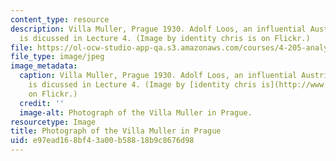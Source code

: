 ```yaml
---
content_type: resource
description: Villa Muller, Prague 1930. Adolf Loos, an influential Austrian architect,
  is dicussed in Lecture 4. (Image by identity chris is on Flickr.)
file: https://ol-ocw-studio-app-qa.s3.amazonaws.com/courses/4-205-analysis-of-contemporary-architecture-fall-2009/e97ead168bf43a00b58818b9c8676d98_4-205f09-th.jpg
file_type: image/jpeg
image_metadata:
  caption: Villa Muller, Prague 1930. Adolf Loos, an influential Austrian architect,
    is dicussed in Lecture 4. (Image by [identity chris is](http://www.flickr.com/photos/identity-chris-is/159397899/)
    on Flickr.)
  credit: ''
  image-alt: Photograph of the Villa Muller in Prague.
resourcetype: Image
title: Photograph of the Villa Muller in Prague
uid: e97ead16-8bf4-3a00-b588-18b9c8676d98
---
```

